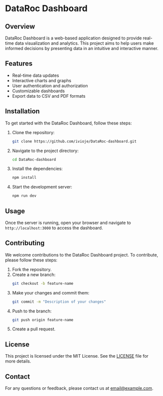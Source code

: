 # DataRoc Dashboard

## Overview
DataRoc Dashboard is a web-based application designed to provide real-time data visualization and analytics. This project aims to help users make informed decisions by presenting data in an intuitive and interactive manner.

## Features
- Real-time data updates
- Interactive charts and graphs
- User authentication and authorization
- Customizable dashboards
- Export data to CSV and PDF formats

## Installation
To get started with the DataRoc Dashboard, follow these steps:

1. Clone the repository:
    ```bash
    git clone https://github.com/ivioje/DataRoc-dashboard.git
    ```
2. Navigate to the project directory:
    ```bash
    cd DataRoc-dashboard
    ```
3. Install the dependencies:
    ```bash
    npm install
    ```
4. Start the development server:
    ```bash
    npm run dev
    ```

## Usage
Once the server is running, open your browser and navigate to `http://localhost:3000` to access the dashboard. 

## Contributing
We welcome contributions to the DataRoc Dashboard project. To contribute, please follow these steps:

1. Fork the repository.
2. Create a new branch:
    ```bash
    git checkout -b feature-name
    ```
3. Make your changes and commit them:
    ```bash
    git commit -m "Description of your changes"
    ```
4. Push to the branch:
    ```bash
    git push origin feature-name
    ```
5. Create a pull request.

## License
This project is licensed under the MIT License. See the [LICENSE](LICENSE) file for more details.

## Contact
For any questions or feedback, please contact us at [email@example.com](mailto:email@example.com).
